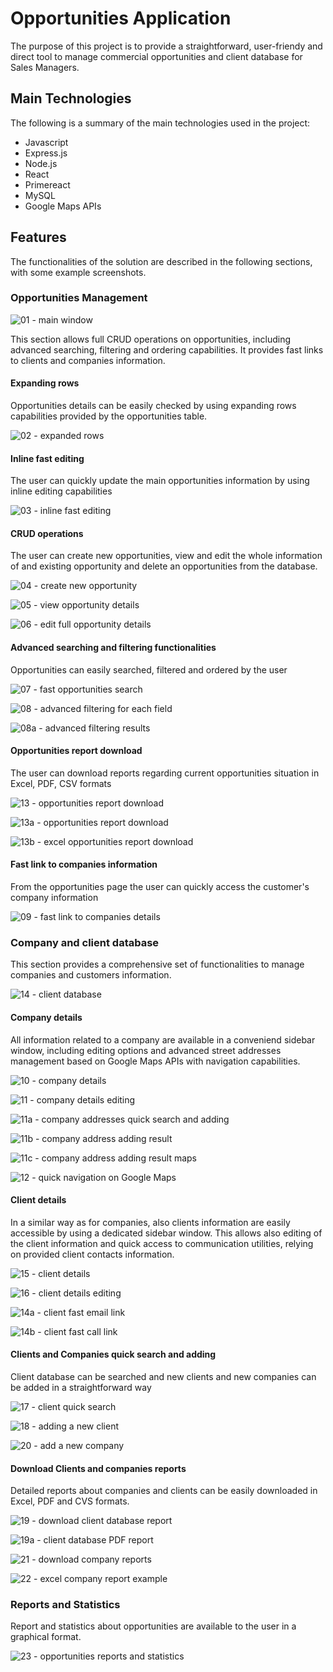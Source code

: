 # Opportunities Application

The purpose of this project is to provide a straightforward, user-friendy and direct tool to manage commercial opportunities and client database for Sales Managers.

## Main Technologies
The following is a summary of the main technologies used in the project:
- Javascript
- Express.js
- Node.js
- React
- Primereact
- MySQL
- Google Maps APIs

## Features
The functionalities of the solution are described in the following sections, with some example screenshots.

### Opportunities Management

![01 - main window](https://github.com/gianmarioiamoni/opportunities/assets/113024091/bf95ee7c-c0c4-42ad-9de8-330468a363ce)

This section allows full CRUD operations on opportunities, including advanced searching, filtering and ordering capabilities.
It provides fast links to clients and companies information.

#### Expanding rows
Opportunities details can be easily checked by using expanding rows capabilities provided by the opportunities table.

![02 - expanded rows](https://github.com/gianmarioiamoni/opportunities/assets/113024091/fc53acfa-bc28-4153-8982-7fb2e543d511)


#### Inline fast editing
The user can quickly update the main opportunities information by using inline editing capabilities

![03 - inline fast editing](https://github.com/gianmarioiamoni/opportunities/assets/113024091/18ed3067-8f54-480e-8993-7d7e5dc69805)


#### CRUD operations 
The user can create new opportunities, view and edit the whole information of and existing opportunity and delete an opportunities from the database.

![04 - create new opportunity](https://github.com/gianmarioiamoni/opportunities/assets/113024091/a23e2eee-d65e-4b95-9eaa-f603eee56da2)

![05 - view opportunity details](https://github.com/gianmarioiamoni/opportunities/assets/113024091/13076181-a3a1-44a4-b115-b7b8f054e33f)

![06 - edit full opportunity details](https://github.com/gianmarioiamoni/opportunities/assets/113024091/b4acc430-0b64-4834-8102-a5d40b97eede)


#### Advanced searching and filtering functionalities
Opportunities can easily searched, filtered and ordered by the user 

![07 - fast opportunities search](https://github.com/gianmarioiamoni/opportunities/assets/113024091/182ba89b-58e7-4dae-aa36-32437aeffdc7)

![08 - advanced filtering for each field](https://github.com/gianmarioiamoni/opportunities/assets/113024091/808dfcbd-8500-46e4-98ef-7f5d5aad968d)

![08a - advanced filtering results](https://github.com/gianmarioiamoni/opportunities/assets/113024091/2fac2cde-0694-4a54-a600-b32a5dcb2da0)


#### Opportunities report download
The user can download reports regarding current opportunities situation in Excel, PDF, CSV formats

![13 - opportunities report download](https://github.com/gianmarioiamoni/opportunities/assets/113024091/18fd2e07-e418-43d9-8945-157fcf726b7b)

![13a - opportunities report download](https://github.com/gianmarioiamoni/opportunities/assets/113024091/65c67499-1e2d-41cc-9588-7d142ee4334d)

![13b - excel opportunities report download](https://github.com/gianmarioiamoni/opportunities/assets/113024091/1156f226-410d-44ca-8766-3271aa66368e)


#### Fast link to companies information
From the opportunities page the user can quickly access the customer's company information

![09 - fast link to companies details](https://github.com/gianmarioiamoni/opportunities/assets/113024091/bfac30be-a085-4f02-b612-e075bb0dc84c)


### Company and client database
This section provides a comprehensive set of functionalities to manage companies and customers information.

![14 - client database](https://github.com/gianmarioiamoni/opportunities/assets/113024091/b150f3f8-12b1-48cc-ac82-ddfca9286e7a)


#### Company details
All information related to a company are available in a conveniend sidebar window, including editing options and advanced street addresses management based on Google Maps APIs with navigation capabilities.

![10 - company details](https://github.com/gianmarioiamoni/opportunities/assets/113024091/da6f4d3f-16c1-4f1d-b05c-5eb8352abf30)

![11 - company details editing](https://github.com/gianmarioiamoni/opportunities/assets/113024091/f86fa0d6-af4e-4351-a937-10540e479329)

![11a - company addresses quick search and adding](https://github.com/gianmarioiamoni/opportunities/assets/113024091/38460deb-6c6f-4e7b-92a2-a6846898b14c)

![11b - company address adding result](https://github.com/gianmarioiamoni/opportunities/assets/113024091/122e26d1-d379-4739-95e6-b298b2822264)

![11c - company address adding result maps](https://github.com/gianmarioiamoni/opportunities/assets/113024091/688bc292-f43d-4117-b682-facd0289e34a)

![12 - quick navigation on Google Maps](https://github.com/gianmarioiamoni/opportunities/assets/113024091/78d4c147-05ed-4799-bb0a-4e9c184644bf)


#### Client details
In a similar way as for companies, also clients information are easily accessible by using a dedicated sidebar window. This allows also editing of the client information and quick access to communication utilities, relying on provided client contacts information.

![15 - client details](https://github.com/gianmarioiamoni/opportunities/assets/113024091/44c87c84-5add-436b-ab64-68a3119dc41f)

![16 - client details editing](https://github.com/gianmarioiamoni/opportunities/assets/113024091/97a0054d-bf83-436a-b1d9-7e98621700a7)

![14a - client fast email link](https://github.com/gianmarioiamoni/opportunities/assets/113024091/05fbb685-0010-41a1-a91d-f3285103ec83)

![14b - client fast call link](https://github.com/gianmarioiamoni/opportunities/assets/113024091/7dcc807e-3bf3-41ad-b12d-63995d090105)


#### Clients and Companies quick search and adding
Client database can be searched and new clients and new companies can be added in a straightforward way

![17 - client quick search](https://github.com/gianmarioiamoni/opportunities/assets/113024091/2b000a15-b704-401a-a0fc-e665eb0be19c)

![18 - adding a new client](https://github.com/gianmarioiamoni/opportunities/assets/113024091/d9579607-d5b9-4846-b09e-55fa0d7ecf40)

![20 - add a new company](https://github.com/gianmarioiamoni/opportunities/assets/113024091/ece4ab44-3414-413a-8984-9ffa801a2a6f)


#### Download Clients and companies reports
Detailed reports about companies and clients can be easily downloaded in Excel, PDF and CVS formats.

![19 - download client database report](https://github.com/gianmarioiamoni/opportunities/assets/113024091/4eb4d56b-0dbb-49b2-a847-c849879e0a60)

![19a - client database PDF report](https://github.com/gianmarioiamoni/opportunities/assets/113024091/4d039877-395c-4e52-aac4-9f1a22297cb0)

![21 - download company reports](https://github.com/gianmarioiamoni/opportunities/assets/113024091/fa94a336-7f16-4ae6-bfee-cbc3beed7d17)

![22 - excel company report example](https://github.com/gianmarioiamoni/opportunities/assets/113024091/6767009f-1204-44a1-bf57-fac9b6d93d66)


### Reports and Statistics
Report and statistics about opportunities are available to the user in a graphical format.

![23 - opportunities reports and statistics](https://github.com/gianmarioiamoni/opportunities/assets/113024091/22bcafc2-2430-44ae-8e91-62e121a5eb70)





































